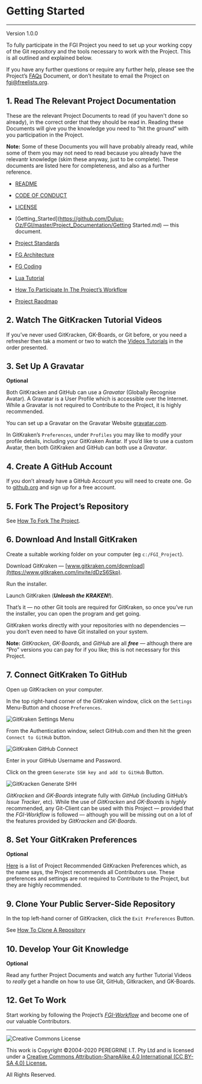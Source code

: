 # Getting Started

---

Version 1.0.0

To fully participate in the FGI Project you need to set up your working copy of the Git repository and the tools necessary to work with the Project. This is all outlined and explained below.

If you have any further questions or require any further help, please see the Project&rsquo;s [FAQs](https://github.com/Dulux-Oz/FGI/master/Project_Documentation/FAQs.md) Document, or don&rsquo;t hesitate to email the Project on <fgi@freelists.org>.

## 1. Read The Relevant Project Documentation

These are the relevant Project Documents to read (if you haven't done so already), in the correct order that they should be read in. Reading these Documents will give you the knowledge you need to &ldquo;hit the ground&rdquo; with you participation in the Project.

**Note:** Some of these Documents you will have probably already read, while some of them you may not need to read because you already have the relevantr knowledge (skim these anyway, just to be complete). These documents are listed here for completeness, and also as a further reference.

- [README](https://github.com/Dulux-Oz/FGI/master/README.md)
- [CODE OF CONDUCT](https://github.com/Dulux-Oz/FGI/master/CODE_OF_CONDUCT.md)
- [LICENSE](https://github.com/Dulux-Oz/FGI/master/LICENSE.md)
- [Getting_Started](https://github.com/Dulux-Oz/FGI/master/Project_Documentation/Getting Started.md) &mdash; this document.
- [Project Standards](https://github.com/Dulux-Oz/FGI/master/Project_Documents/Project_Standards.md)

- [FG Architecture](https://github.com/Dulux-Oz/FGI/master/Project_Documentation/The_FG_Architecture.md)

- [FG Coding](https://github.com/Dulux-Oz/FGI/master/Project_Documentation/FG_Coding.md)

- [Lua Tutorial](http://lua-users.org/wiki/LuaTutorial)

- [How To Participate In The Project&rsquo;s Workflow](https://github.com/Dulux-Oz/FGI/master/Project_Documents/How_To_Participate_In_The_Project_Workflow.md)
- [Project Raodmap](https://github.com/Dulux-Oz/FGI/master/Project_Documents/Project_Roadmap.md)

## 2. Watch The GitKracken Tutorial Videos

If you&rsquo;ve never used GitKracken, GK-Boards, or Git before, or you need a refresher then tak a moment or two to watch the [Videos Tutorials](https://github.com/Dulux-Oz/FGI/master/Project_Documents/Video_Tutorials.md) in the order presented.

## 3. Set Up A Gravatar

**Optional**

Both GitKracken and GitHub can use a *Gravatar* (Globally Recognise Avatar). A Gravatar is a User Profile which is accessible over the Internet. While a Gravatar is not required to Contribute to the Project, it is highly recommended.

You can set up a Gravatar on the Gravatar Website [gravatar.com](https://gravatar.com).

In GitKraken&rsquo;s `Preferences`, under `Profiles` you may like to modify your profile details, including your GitKraken Avatar. If you&rsquo;d like to use a custom Avatar, then both GitKraken and GitHub can both use a *Gravatar*.

## 4. Create A GitHub Account

If you don&rsquo;t already have a GitHub Account you will need to create one. Go to [github.org](https://github.org) and sign up for a free account.

## 5. Fork The Project&rsquo;s Repository

See [How To Fork The Project](https://github.com/Dulux-Oz/FGI/master/Project_Documentation/How_To_Fork_The_Project.md).

## 6. Download And Install GitKraken

Create a suitable working folder on your computer (eg `c:/FGI_Project`).

Download GitKraken &mdash; [www.gitkraken.com/download](https://www.gitkraken.com/invite/dDzS6Skp).

Run the installer.

Launch GitKraken (***Unleash the KRAKEN!***).

That&rsquo;s it &mdash; no other Git tools are required for GitKraken, so once you&rsquo;ve run the installer, you can open the program and get going.

GitKraken works directly with your repositories with no dependencies &mdash; you don&rsquo;t even need to have Git installed on your system.

**Note:** *GitKracken*, *GK-Boards*, and *GitHub* are all ***free*** &mdash; although there are &ldquo;Pro&rdquo; versions you can pay for if you like; this is not necessary for this Project.

## 7. Connect GitKraken To GitHub

Open up GitKracken on your computer.

In the top right-hand corner of the GitKraken window, click on the `Settings` Menu-Button and choose `Preferences`.

![GitKraken Settings Menu](https://support.gitkraken.com/img/documentation/integrations/github/preferences.png)

From the Authentication window, select GitHub.com and then hit the green `Connect to GitHub` button.

![GitKraken GitHub Connect](https://support.gitkraken.com/img/documentation/integrations/github/preferences-authentication.png)

Enter in your GitHub Username and Password.

Click on the green `Generate SSH key and add to GitHub` Button.

![GitKracken Generate SHH](https://support.gitkraken.com/img/documentation/integrations/github/generate-ssh.png)

*GitKracken* and *GK-Boards* integrate fully with *GitHub* (including GitHub&rsquo;s *Issue Tracker*, etc). While the use of *GitKracken* and *GK-Boards* is *highly* recommended, any Git-Client can be used with this Project &mdash; provided that the *FGI-Workflow* is followed &mdash; although you will be missing out on a lot of the features provided by *GitKracken* and *GK-Boards*.

## 8. Set Your GitKraken Preferences

**Optional**

[Here](https://github.com/Dulux-Oz/FGI/master/Project_Documents/GitKracken_Preferences.md) is a list of Project Recommended GitKracken Preferences which, as the name says, the Project recommends all Contributors use. These preferences and settings are not required to Contribute to the Project, but they are highly recommended.

## 9. Clone Your Public Server-Side Repository

In the top left-hand corner of GitKracken, click the `Exit Preferences` Button.

See [How To Clone A Repository](https://github.com/Dulux-Oz/FGI/master/Project_Documentation/How_To_Clone_A_Repository.md)

## 10. Develop Your Git Knowledge

**Optional**

Read any further Project Documents and watch any further Tutorial Videos to *really* get a handle on how to use Git, GitHub, Gitkracken, and GK-Boards.

## 12. Get To Work

Start working by following the Project&rsquo;s [*FGI-Workflow*](https://github.com/Dulux-Oz/FGI/master/Project_Documentation/How_To_Participate_In_The_Project_Workflow.md) and become one of our valuable Contributors.

---

![Creative Commons License](https://i.creativecommons.org/l/by-sa/4.0/88x31.png "Creative Commons License")

This work is Copyright &copy;2004-2020 PEREGRINE I.T. Pty Ltd and is licensed under a [Creative Commons Attribution-ShareAlike 4.0 International (CC BY-SA 4.0) License.](https://creativecommons.org/licenses/by-sa/4.0/)

All Rights Reserved.

